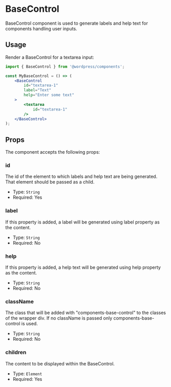 # BaseControl

BaseControl component is used to generate labels and help text for components handling user inputs.


## Usage

Render a BaseControl for a textarea input:
```jsx
import { BaseControl } from '@wordpress/components';

const MyBaseControl = () => (
	<BaseControl
		id="textarea-1"
		label="Text"
		help="Enter some text"
	>
		<textarea
			id="textarea-1"
		/>
	</BaseControl>
);
```

## Props

The component accepts the following props:

### id

The id of the element to which labels and help text are being generated. That element should be passed as a child.

- Type: `String`
- Required: Yes


### label

If this property is added, a label will be generated using label property as the content.

- Type: `String`
- Required: No

### help

If this property is added, a help text will be generated using help property as the content.

- Type: `String`
- Required: No

### className

The class that will be added with "components-base-control" to the classes of the wrapper div.
If no className is passed only components-base-control is used.

- Type: `String`
- Required: No

### children

The content to be displayed within the BaseControl.

- Type: `Element`
- Required: Yes
